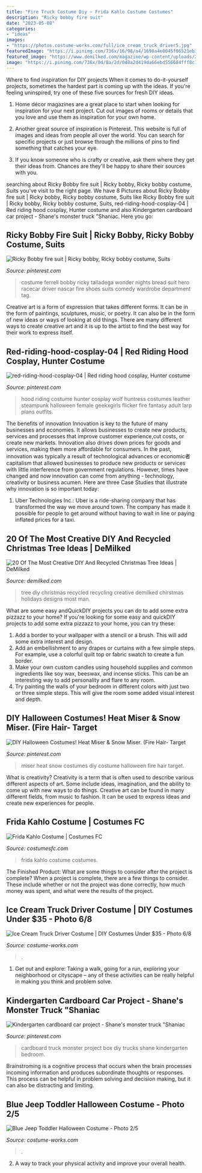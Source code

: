 ```yaml
---
title: "Fire Truck Costume Diy ~ Frida Kahlo Costume Costumes"
description: "Ricky bobby fire suit"
date: "2023-05-08"
categories:
- "ideas"
images:
- "https://photos.costume-works.com/full/ice_cream_truck_driver5.jpg"
featuredImage: "https://i.pinimg.com/736x/16/98/a4/1698a4e0045f06521eb3abd5706533b5--heat-miser-fire-hair.jpg"
featured_image: "https://www.demilked.com/magazine/wp-content/uploads/2014/12/diy-chirstmas-tree-designs-recycling-holidays-12.jpg"
image: "https://i.pinimg.com/736x/0d/8a/2d/0d8a2d419da66ebd556684fff8c1aff9--cardboard-car-school-play.jpg"
---
```



Where to find inspiration for DIY projects
When it comes to do-it-yourself projects, sometimes the hardest part is coming up with the ideas. If you're feeling uninspired, try one of these five sources for fresh DIY ideas.
1. Home décor magazines are a great place to start when looking for inspiration for your next project. Cut out images of rooms or details that you love and use them as inspiration for your own home.

2. Another great source of inspiration is Pinterest. This website is full of images and ideas from people all over the world. You can search for specific projects or just browse through the millions of pins to find something that catches your eye.

3. If you know someone who is crafty or creative, ask them where they get their ideas from. Chances are they'll be happy to share their sources with you.


	

		
searching about Ricky Bobby fire suit | Ricky bobby, Ricky bobby costume, Suits you've visit to the right page. We have 8 Pictures about Ricky Bobby fire suit | Ricky bobby, Ricky bobby costume, Suits like Ricky Bobby fire suit | Ricky bobby, Ricky bobby costume, Suits, red-riding-hood-cosplay-04 | Red riding hood cosplay, Hunter costume and also Kindergarten cardboard car project - Shane&#039;s monster truck &quot;Shaniac. Here you go:
		
    
## Ricky Bobby Fire Suit | Ricky Bobby, Ricky Bobby Costume, Suits

<img loading=lazy src="https://i.pinimg.com/736x/95/42/b4/9542b4ae7491a4b9975c04928a5daef9--ricky-bobby-outfits.jpg" onerror="this.onerror=null;this.src='https://tse1.mm.bing.net/th?id=OIP.1YFdc0Wa9_hlGtCEyil4sAHaRl&amp;pid=15.1';" alt="Ricky Bobby fire suit | Ricky bobby, Ricky bobby costume, Suits">

_Source: pinterest.com_

>costume ferrell bobby ricky talladega wonder nights bread suit hero racecar driver nascar fire shoes suits comedy wardrobe department tag. 

	

Creative art is a form of expression that takes different forms. It can be in the form of paintings, sculptures, music, or poetry. It can also be in the form of new ideas or ways of looking at old things. There are many different ways to create creative art and it is up to the artist to find the best way for their work to express itself.

    
## Red-riding-hood-cosplay-04 | Red Riding Hood Cosplay, Hunter Costume

<img loading=lazy src="https://i.pinimg.com/736x/9c/b7/bf/9cb7bfbcaa0fa5b6268bae00cf3a9de4.jpg" onerror="this.onerror=null;this.src='https://tse4.mm.bing.net/th?id=OIP.XyKfOYCo2SFs3LZiG0V7pQHaLL&amp;pid=15.1';" alt="red-riding-hood-cosplay-04 | Red riding hood cosplay, Hunter costume">

_Source: pinterest.com_

>hood riding costume hunter cosplay wolf huntress costumes leather steampunk halloween female geekxgirls flicker fire fantasy adult larp plans outfits. 

	

The benefits of innovation
Innovation is key to the future of many businesses and economies. It allows businesses to create new products, services and processes that improve customer experience,cut costs, or create new markets. Innovation also drives down prices for goods and services, making them more affordable for consumers. In the past, innovation was typically a result of technological advances or economic者 capitalism that allowed businesses to produce new products or services with little interference from government regulations. However, times have changed and now innovation can come from anything - technology, creativity or business acumen. Here are three Case Studies that illustrate why innovation is so important today: 
1) Uber Technologies Inc.: Uber is a ride-sharing company that has transformed the way we move around town. The company has made it possible for people to get around without having to wait in line or paying inflated prices for a taxi.

    
## 20 Of The Most Creative DIY And Recycled Christmas Tree Ideas | DeMilked

<img loading=lazy src="https://www.demilked.com/magazine/wp-content/uploads/2014/12/diy-chirstmas-tree-designs-recycling-holidays-12.jpg" onerror="this.onerror=null;this.src='https://tse1.mm.bing.net/th?id=OIP.3ZWLRKnPMvvJBa8vu0tc3AHaI6&amp;pid=15.1';" alt="20 Of The Most Creative DIY And Recycled Christmas Tree Ideas | DeMilked">

_Source: demilked.com_

>tree diy christmas recycled recycling creative demilked chirstmas holidays designs most man. 

	

What are some easy andQuickDIY projects you can do to add some extra pizzazz to your home?
If you're looking for some easy and quickDIY projects to add some extra pizzazz to your home, you can try these:
1. Add a border to your wallpaper with a stencil or a brush. This will add some extra interest and design.
2. Add an embellishment to any drapes or curtains with a few simple steps. For example, use a colorful quilt top or fabric swatch to create a fun border.
3. Make your own custom candles using household supplies and common ingredients like soy wax, beeswax, and incense sticks. This can be an interesting way to add personality and flare to any room.
4. Try painting the walls of your bedroom in different colors with just two or three simple steps. This will give the room some added visual interest and depth.

    
## DIY Halloween Costumes! Heat Miser &amp; Snow Miser. (Fire Hair- Target

<img loading=lazy src="https://i.pinimg.com/736x/16/98/a4/1698a4e0045f06521eb3abd5706533b5--heat-miser-fire-hair.jpg" onerror="this.onerror=null;this.src='https://tse2.mm.bing.net/th?id=OIP.388P8iL0KP62c2bCqEjTmwHaNK&amp;pid=15.1';" alt="DIY Halloween Costumes! Heat Miser &amp; Snow Miser. (Fire Hair- Target">

_Source: pinterest.com_

>miser heat snow costumes diy costume halloween fire hair target. 

	

What is creativity?
Creativity is a term that is often used to describe various different aspects of art. Some include ideas, imagination, and the ability to come up with new ways to do things. Creative art can be found in many different fields, from music to fashion. It can be used to express ideas and create new experiences for people.

    
## Frida Kahlo Costume | Costumes FC

<img loading=lazy src="http://www.costumesfc.com/wp-content/uploads/2014/11/Frida-Kahlo-Costumes.jpg" onerror="this.onerror=null;this.src='https://tse1.mm.bing.net/th?id=OIP.lVwCtJWSkidnnerT4eSsmQHaJ4&amp;pid=15.1';" alt="Frida Kahlo Costume | Costumes FC">

_Source: costumesfc.com_

>frida kahlo costume costumes. 

	

The Finished Product: What are some things to consider after the project is complete?
When a project is complete, there are a few things to consider. These include whether or not the project was done correctly, how much money was spent, and what were the results of the project.

    
## Ice Cream Truck Driver Costume | DIY Costumes Under $35 - Photo 6/8

<img loading=lazy src="https://photos.costume-works.com/full/ice_cream_truck_driver5.jpg" onerror="this.onerror=null;this.src='https://tse1.mm.bing.net/th?id=OIP.M--puH-bAIOEcIEt6-S50wHaJ3&amp;pid=15.1';" alt="Ice Cream Truck Driver Costume | DIY Costumes Under $35 - Photo 6/8">

_Source: costume-works.com_

>. 

	

1. Get out and explore: Taking a walk, going for a run, exploring your neighborhood or cityscape – any of these activities can be really helpful in making you think and problem solve. 

    
## Kindergarten Cardboard Car Project - Shane&#039;s Monster Truck &quot;Shaniac

<img loading=lazy src="https://i.pinimg.com/736x/0d/8a/2d/0d8a2d419da66ebd556684fff8c1aff9--cardboard-car-school-play.jpg" onerror="this.onerror=null;this.src='https://tse3.mm.bing.net/th?id=OIP.JOfG6yKeiVUb0TARmGM9QAHaFb&amp;pid=15.1';" alt="Kindergarten cardboard car project - Shane&#039;s monster truck &quot;Shaniac">

_Source: pinterest.com_

>cardboard truck monster project box diy trucks shane kindergarten bedroom. 

	

Brainstroming is a cognitive process that occurs when the brain processes incoming information and produces subordinate thoughts or responses. This process can be helpful in problem solving and decision making, but it can also be distracting and limiting.

    
## Blue Jeep Toddler Halloween Costume - Photo 2/5

<img loading=lazy src="https://photos.costume-works.com/full/blue_jeep3.jpg" onerror="this.onerror=null;this.src='https://tse2.mm.bing.net/th?id=OIP.KmNJwanzDQVn_pbRtJ5QhwHaKQ&amp;pid=15.1';" alt="Blue Jeep Toddler Halloween Costume - Photo 2/5">

_Source: costume-works.com_

>. 

	

2. A way to track your physical activity and improve your overall health.

